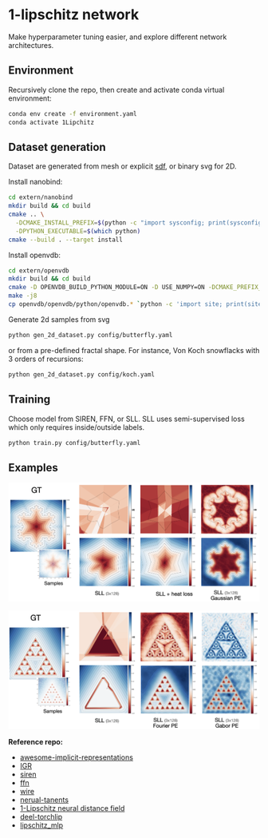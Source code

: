 # 1-lipschitz network

Make hyperparameter tuning easier, and explore different network architectures.

## Environment

Recursively clone the repo, then create and activate conda virtual environment:
```bash
conda env create -f environment.yaml
conda activate 1Lipchitz
```

## Dataset generation
Dataset are generated from mesh or explicit [sdf](https://github.com/fogleman/sdf), or binary svg for 2D.

Install nanobind:

```bash
cd extern/nanobind
mkdir build && cd build
cmake .. \
  -DCMAKE_INSTALL_PREFIX=$(python -c "import sysconfig; print(sysconfig.get_paths()['purelib'])") \
  -DPYTHON_EXECUTABLE=$(which python)
cmake --build . --target install
```

Install openvdb:

```bash
cd extern/openvdb
mkdir build && cd build
cmake -D OPENVDB_BUILD_PYTHON_MODULE=ON -D USE_NUMPY=ON -DCMAKE_PREFIX_PATH=$(python -c "import sysconfig; print(sysconfig.get_paths()['purelib'])") ..
make -j8
cp openvdb/openvdb/python/openvdb.* `python -c 'import site; print(site.getsitepackages()[0])'`
```

Generate 2d samples from svg

```bash
python gen_2d_dataset.py config/butterfly.yaml
```

or from a pre-defined fractal shape. For instance, Von Koch snowflacks with 3 orders of recursions:

```bash
python gen_2d_dataset.py config/koch.yaml
```

## Training

Choose model from SIREN, FFN, or SLL. SLL uses semi-supervised loss which only requires inside/outside labels.

```bash
python train.py config/butterfly.yaml
```

## Examples

![Koch snowflake](imgs/koch.png)

![Sierpinski triangle](imgs/sierpinski.png)

**Reference repo:**
* [awesome-implicit-representations](https://github.com/vsitzmann/awesome-implicit-representations)
* [IGR](https://github.com/amosgropp/IGR)
* [siren](https://github.com/vsitzmann/siren)
* [ffn](https://github.com/tancik/fourier-feature-networks)
* [wire](https://github.com/vishwa91/wire/)
* [nerual-tanents](https://github.com/google/neural-tangents)
* [1-Lipschitz neural distance field](https://github.com/GCoiffier/1-Lipschitz-Neural-Distance-Fields)
* [deel-torchlip](https://github.com/deel-ai/deel-torchlip/)
* [lipschitz_mlp](https://github.com/ml-for-gp/jaxgptoolbox/tree/main/demos/lipschitz_mlp)

